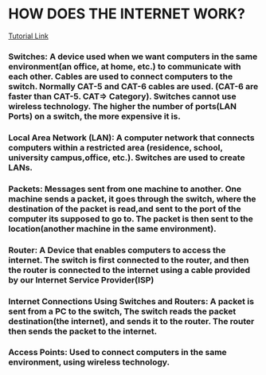 # HOW DOES THE INTERNET WORK?

[Tutorial Link](https://www.youtube.com/watch?v=zN8YNNHcaZc)

### Switches: A device used when we want computers in the same environment(an office, at home, etc.) to communicate with each other. Cables are used to connect computers to the switch. Normally CAT-5 and CAT-6 cables are used. (CAT-6 are faster than CAT-5. CAT=> Category). Switches cannot use wireless technology. The higher the number of ports(LAN Ports) on a switch, the more expensive it is.


### Local Area Network (LAN): A computer network that connects computers within a restricted area (residence, school, university campus,office, etc.). Switches are used to create LANs.

### Packets: Messages sent from one machine to another. One machine sends a packet, it goes through the switch, where the destination of the packet is read,and sent to the port of the computer its supposed to go to. The packet is then sent to the location(another machine in the same environment). 

### Router: A Device that enables computers to access the internet. The switch is first connected to the router, and then the router is connected to the internet using a cable provided by our Internet Service Provider(ISP)

### Internet Connections Using Switches and Routers: A packet is sent from a PC to the switch, The switch reads the packet destination(the internet), and sends it to the router. The router then sends the packet to the internet.


### Access Points: Used to connect computers in the same environment, using wireless technology.